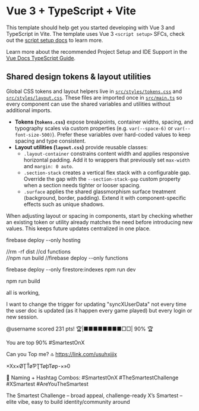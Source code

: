 # Vue 3 + TypeScript + Vite

This template should help get you started developing with Vue 3 and TypeScript in Vite. The template uses Vue 3 `<script setup>` SFCs, check out the [script setup docs](https://v3.vuejs.org/api/sfc-script-setup.html#sfc-script-setup) to learn more.

Learn more about the recommended Project Setup and IDE Support in the [Vue Docs TypeScript Guide](https://vuejs.org/guide/typescript/overview.html#project-setup).


## Shared design tokens & layout utilities

Global CSS tokens and layout helpers live in [`src/styles/tokens.css`](./src/styles/tokens.css) and [`src/styles/layout.css`](./src/styles/layout.css). These files are imported once in [`src/main.ts`](./src/main.ts) so every component can use the shared variables and utilities without additional imports.

- **Tokens (`tokens.css`)** expose breakpoints, container widths, spacing, and typography scales via custom properties (e.g. `var(--space-6)` or `var(--font-size-500)`). Prefer these variables over hard-coded values to keep spacing and type consistent.
- **Layout utilities (`layout.css`)** provide reusable classes:
  - `.layout-container` constrains content width and applies responsive horizontal padding. Add it to wrappers that previously set `max-width` and `margin: 0 auto`.
  - `.section-stack` creates a vertical flex stack with a configurable gap. Override the gap with the `--section-stack-gap` custom property when a section needs tighter or looser spacing.
  - `.surface` applies the shared glassmorphism surface treatment (background, border, padding). Extend it with component-specific effects such as unique shadows.

When adjusting layout or spacing in components, start by checking whether an existing token or utility already matches the need before introducing new values. This keeps future updates centralized in one place.


firebase deploy --only hosting

//rm -rf dist
//cd functions                                    
//npm run build
//firebase deploy --only functions

firebase deploy --only firestore:indexes
npm run dev

npm run build



all is working,

I want to change the trigger for updating "syncXUserData" 
not every time the user doc is updated (as it happen every game played) but every login or new session.

@username scored 231 pts!
🏆|■■■■■■■■□□| 90% 🏆

You are top 90% #SmartestOnX

Can you Top me?
🔝 https://link.com/usuhxjjjx

×Xx×ØŢŤøƤƮƬøþƬøƿ-×»0


📣 Naming + Hashtag Combos:
#SmartestOnX
#TheSmartestChallenge
#XSmartest
#AreYouTheSmartest

The Smartest Challenge – broad appeal, challenge-ready
X’s Smartest – elite vibe, easy to build identity/community around